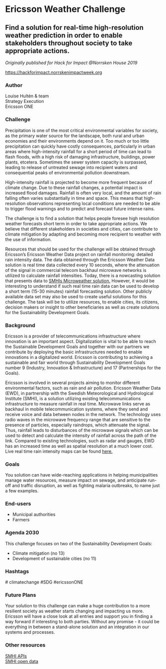 # Ericsson Weather Challenge

## Find a solution for real-time high-resolution weather prediction in order to enable stakeholders throughout society to take appropriate actions.

*Originally published for Hack for Impact @Norrsken House 2019*

https://hackforimpact.norrskenimpactweek.org

### Author

Louise Hultén & team <br>
Strategy Execution <br>
Ericsson ONE 

### Challenge

Precipitation is one of the most critical environmental variables for society, as the primary water source for the landscape, both rural and urban economies and their environments depend on it. Too much or too little precipitation can quickly have costly consequences, particularly in urban areas where high-intensity rainfall for a short period of time can lead to flash floods, with a high risk of damaging infrastructure, buildings, power plants, etcetera. Sometimes the sewer system capacity is surpassed, leading to release of untreated sewage into recipient waters and consequential peaks of environmental pollution downstream.

High-intensity rainfall is projected to become more frequent because of climate change. Due to these rainfall changes, a potential impact is increased flood damages. Rainfall is often very local, and the amount of rain falling often varies substantially in time and space. This means that high-resolution observations representing local conditions are needed to be able to trigger flood warnings and to predict and forecast future intense rains.

The challenge is to find a solution that helps people foresee high resolution weather forecasts short term in order to take appropriate actions. We believe that different stakeholders in societies and cities, can contribute to climate mitigation by adapting and becoming more recipient to weather with the use of information.

Resources that should be used for the challenge will be obtained through Ericsson’s Ericsson Weather Data project on rainfall monitoring: detailed rain intensity data. The data obtained through the Ericsson Weather Data solution is real time data collected every 10 seconds, where the attenuation of the signal in commercial telecom backhaul microwave networks is utilized to calculate rainfall intensities. Today, there is a nowcasting solution that presents data to [SMHIs Microweather solution.](https://www.smhi.se/om-webbplatsen/om-smhi-se-lab/microweather/) However, it would be interesting to understand if such real time rain data can be used to develop a short term (15-30 minutes) rainfall forecasting solution. Other publicly available data set may also be used to create useful solutions for this challenge. The task will be to utilize resources, to enable cities, its citizens, decision makers or insight to other beneficiaries as well as create solutions for the Sustainability Development Goals.

### Background

Ericsson is a provider of telecommunications infrastructure where innovation is an important aspect. Digitalization is vital to be able to reach the Sustainable Development Goals and together with our partners we contribute by deploying the basic infrastructures needed to enable innovations in a digitalized world. Ericsson is contributing to achieving a sustainable and fair world through Sustainability Development Goals number 9 (Industry, Innovation & Infrastructure) and 17 (Partnerships for the Goals).

Ericsson is involved in several projects aiming to monitor different environmental factors, such as rain and air pollution. Ericsson Weather Data (EWD), in partnership with the Swedish Meteorological and Hydrological Institute (SMHI), is a solution utilizing existing telecommunications infrastructure to measure rainfall in real time. Microwave links serve as backhaul in mobile telecommunication systems, where they send and receive voice and data between nodes in the network. The technology uses radio waves in the microwave frequency range that are sensitive to the presence of particles, especially raindrops, which attenuate the signal. Thus, rainfall leads to disturbances of the microwave signals which can be used to detect and calculate the intensity of rainfall across the path of the link. Compared to existing technologies, such as radar and gauges, EWD has an increased time as well as spatial resolution at a much lower cost. Live real time rain intensity maps can be found [here.](https://www.smhi.se/en/services/professional-services/microweather/)

### Goals

You solution can have wide-reaching applications in helping municipalities manage water resources, measure impact on sewage, and anticipate run-off and traffic disruption, as well as fighting malaria outbreaks, to name just a few examples.

### End-users

* Municipal authorities
* Farmers

### Agenda 2030

This challenge focuses on two of the Sustainability Development Goals:

* Climate mitigation (no 13)
* Development of sustainable cities (no 11)

### Hashtags

&#35; climatechange #SDG #ericssonONE </sub>

### Future Plans

Your solution to this challenge can make a huge contribution to a more resilient society as weather starts changing and impacting us more. Ericsson will have a close look at all entries and support you in finding a way forward if interesting to both parties. Without any promise - it could be everything in between a stand-alone solution and an integration in our systems and processes.

### Other resources

[SMHI APIs](https://opendata.smhi.se/apidocs/) <br>
[SMHI open data](https://www.smhi.se/data/utforskaren-oppna-data/?p=1&q=)